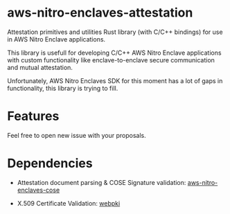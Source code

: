 # aws-nitro-enclaves-attestation
Attestation primitives and utilities Rust library (with C/C++ bindings) for use in AWS Nitro Enclave applications.

This library is usefull for developing C/C++ AWS Nitro Enclave applications with custom functionality like enclave-to-enclave 
secure communication and mutual attestation.

Unfortunately, AWS Nitro Enclaves SDK for this moment has a lot of gaps in functionality, this library is trying to fill. 

# Features

Feel free to open new issue with your proposals.

# Dependencies

* Attestation document parsing & COSE Signature validation:
[aws-nitro-enclaves-cose](https://crates.io/crates/aws-nitro-enclaves-cose)

* X.509 Certificate Validation: 
[webpki](https://crates.io/crates/webpki) 
